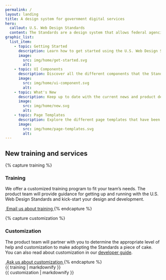 ```yaml
---
permalink: /
layout: landing
title: A design system for government digital services
hero:
  callout: U.S. Web Design Standards
  content: The Standards are a design system that allows federal agencies to quickly prototype and deploy digital products using a baseline of design patterns.
graphic_list:
  list_item:
    - topic: Getting Started
      description: Learn how to get started using the U.S. Web Design Standards for your project, regardless of your technical stack.
      image:
        src: img/home/get-started.svg
        alt:
    - topic: UI Components
      description: Discover all the different components that the Standards provide as both design and development assets.
      image:
        src: img/home/ui-component.svg
        alt:
    - topic: What's New
      description: Keep up to date with the current news and product development updates for the U.S. Web Design Standards.
      image:
        src: img/home/new.svg
        alt:
    - topic: Page Templates
      description: Explore the different page templates that have been created to jump start your product development.
      image:
        src: img/home/page-templates.svg
        alt:
---
```


## New training and services

{% capture training %}
### Training

We offer a customized training program to fit your team’s needs. The
product team will provide guidance for getting up and running with
the U.S. Web Design Standards and kick-start your design and
development.

<a href="mailto:uswebdesignstandards@gsa.gov" class="usa-button cta" onclick="ga('send', 'event', 'Clicked Training CTA', 'Clicked training call to action');">
  <img src="{{ site.baseurl }}/img/logo-email.png" alt="">
  Email us about training
</a>
{% endcapture %}

{% capture customization %}
### Customization

The product team will partner with you to determine the appropriate
level of help and customization to make adopting the Standards a
piece of cake. You can also read about customization in our
[developer guide](getting-started/developers/#customization-and-theming).

<a href="mailto:uswebdesignstandards@gsa.gov" class="usa-button cta" onclick="ga('send', 'event', 'Clicked Customization CTA', 'Clicked customization call to action');">
  <img src="{{ site.baseurl }}/img/logo-email.png" alt="">
  Ask us about customization
</a>
{% endcapture %}

<div class="usa-grid-full">
  <div class="usa-width-one-half">
    {{ training | markdownify }}
  </div>
  <div class="usa-width-one-half">
    {{ customization | markdownify }}
  </div>
</div>

